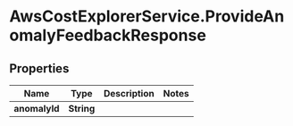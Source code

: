 # AwsCostExplorerService.ProvideAnomalyFeedbackResponse

## Properties

Name | Type | Description | Notes
------------ | ------------- | ------------- | -------------
**anomalyId** | **String** |  | 


